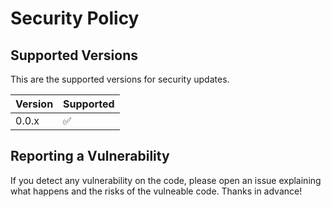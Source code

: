 # Security Policy

## Supported Versions

This are the supported versions for security updates.

| Version | Supported          |
| ------- | ------------------ |
| 0.0.x   | :white_check_mark: |

## Reporting a Vulnerability

If you detect any vulnerability on the code, please open an issue explaining what happens and the risks of the vulneable code. 
Thanks in advance!
